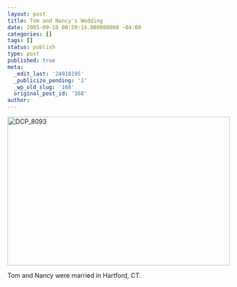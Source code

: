 ```yaml
---
layout: post
title: Tom and Nancy's Wedding
date: 2005-09-18 00:59:14.000000000 -04:00
categories: []
tags: []
status: publish
type: post
published: true
meta:
  _edit_last: '24918195'
  _publicize_pending: '1'
  _wp_old_slug: '168'
  original_post_id: '168'
author: 
---
```

<a href="http://www.flickr.com/photos/matthewsim/sets/1115664/" title="DCP_8093 by Matthew Simoneau, on Flickr"><img src="https://farm1.staticflickr.com/30/51439592_382a03c170.jpg" width="500" height="333" alt="DCP_8093" /></a>

Tom and Nancy were married in Hartford, CT.
